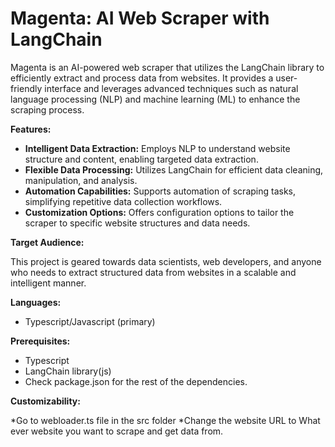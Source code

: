 # Magenta: AI Web Scraper with LangChain

Magenta is an AI-powered web scraper that utilizes the LangChain library to efficiently extract and process data from websites. It provides a user-friendly interface and leverages advanced techniques such as natural language processing (NLP) and machine learning (ML) to enhance the scraping process.

**Features:**

* **Intelligent Data Extraction:** Employs NLP to understand website structure and content, enabling targeted data extraction.
* **Flexible Data Processing:** Utilizes LangChain for efficient data cleaning, manipulation, and analysis.
* **Automation Capabilities:** Supports automation of scraping tasks, simplifying repetitive data collection workflows.
* **Customization Options:** Offers configuration options to tailor the scraper to specific website structures and data needs.

**Target Audience:**

This project is geared towards data scientists, web developers, and anyone who needs to extract structured data from websites in a scalable and intelligent manner.

**Languages:**

* Typescript/Javascript (primary)

**Prerequisites:**

* Typescript
* LangChain library(js)
* Check package.json for the rest of the dependencies.

**Customizability:**

*Go to webloader.ts file in the src folder
*Change the website URL to What ever website you want to scrape and get data from.
